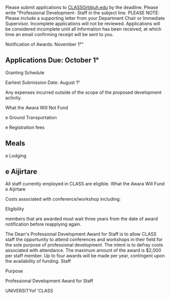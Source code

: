 Please submit applications to CLASSGrt@uh.edu by the deadline. Please write "Professional Development- Staff in the subject line. PLEASE NOTE: Please include a supporting letter from your Department Chair or Immediate Supervisor. Incomplete applications will not be reviewed. Applications will be considered incomplete until all information has been received, at which time an email confirming receipt will be sent to you.

Notification of Awards: November 1°"

## Applications Due: October 1°

Granting Schedule

Earliest Submission Date: August 1°

Any expenses incurred outside of the scope of the proposed development activity.

What the Awara Will Not Fund

e Ground Transportation

e Registration fees

## Meals

e Lodging

## e Aijirtare

All staff currently employed in CLASS are eligible. What the Awara Will Fund e Aijirtare

Costs associated with conference/workshop including:

Eligibility

members that are awarded must wait three years from the date of award notification before reapplying again.

The Dean's Professional Development Award for Staff is to allow CLASS staff the opportunity to attend conferences and workshops in their field for the sole purpose of professional development. The intent is to defray costs associated with attendance. The maximum amount of the award is $2,000 per staff member. Up to four awards will be made per year, contingent upon the availability of funding. Staff

Purpose

Professional Development Award for Staff

UNIVERSITYof 'CLASS